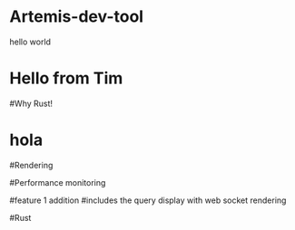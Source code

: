 # Artemis-dev-tool
hello world
# Hello from Tim
#Why Rust!
# hola


#Rendering

#Performance monitoring 



#feature 1 addition
#includes the query display with web socket rendering

#Rust


